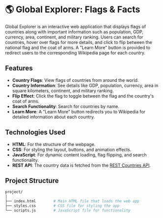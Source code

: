 # 🌎 Global Explorer: Flags & Facts

Global Explorer is an interactive web application that displays flags of countries along with important information such as population, GDP, currency, area, continent, and military ranking. Users can search for countries, hover over flags for more details, and click to flip between the national flag and the coat of arms. A "Learn More" button is provided to redirect users to the corresponding Wikipedia page for each country.

## Features

- **Country Flags**: View flags of countries from around the world.
- **Country Information**: See details like GDP, population, currency, area in square kilometers, continent, and military ranking.
- **Flip Effect**: Click the flag to toggle between the flag and the country's coat of arms.
- **Search Functionality**: Search for countries by name.
- **Learn More**: A "Learn More" button redirects you to Wikipedia for detailed information about each country.

## Technologies Used

- **HTML**: For the structure of the webpage.
- **CSS**: For styling the layout, buttons, and animation effects.
- **JavaScript**: For dynamic content loading, flag flipping, and search functionality.
- **REST API**: The country data is fetched from the [REST Countries API](https://restcountries.com/v3.1/all).

## Project Structure

```bash
project/
│
├── index.html        # Main HTML file that loads the web app
├── styles.css        # CSS file for styling the app
└── scripts.js        # JavaScript file for functionality
